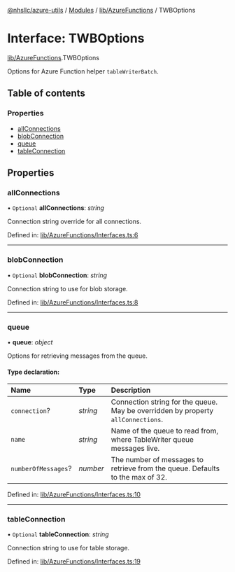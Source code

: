 [@nhsllc/azure-utils](../README.md) / [Modules](../modules.md) / [lib/AzureFunctions](../modules/lib_azurefunctions.md) / TWBOptions

# Interface: TWBOptions

[lib/AzureFunctions](../modules/lib_azurefunctions.md).TWBOptions

Options for Azure Function helper `tableWriterBatch`.

## Table of contents

### Properties

- [allConnections](lib_azurefunctions.twboptions.md#allconnections)
- [blobConnection](lib_azurefunctions.twboptions.md#blobconnection)
- [queue](lib_azurefunctions.twboptions.md#queue)
- [tableConnection](lib_azurefunctions.twboptions.md#tableconnection)

## Properties

### allConnections

• `Optional` **allConnections**: *string*

Connection string override for all connections.

Defined in: [lib/AzureFunctions/Interfaces.ts:6](https://github.com/nhsllc/azure-utils/blob/cab3408/lib/AzureFunctions/Interfaces.ts#L6)

___

### blobConnection

• `Optional` **blobConnection**: *string*

Connection string to use for blob storage.

Defined in: [lib/AzureFunctions/Interfaces.ts:8](https://github.com/nhsllc/azure-utils/blob/cab3408/lib/AzureFunctions/Interfaces.ts#L8)

___

### queue

• **queue**: *object*

Options for retrieving messages from the queue.

#### Type declaration:

Name | Type | Description |
:------ | :------ | :------ |
`connection`? | *string* | Connection string for the queue. May be overridden by property `allConnections`.   |
`name` | *string* | Name of the queue to read from, where TableWriter queue messages live.   |
`numberOfMessages`? | *number* | The number of messages to retrieve from the queue. Defaults to the max of 32.   |

Defined in: [lib/AzureFunctions/Interfaces.ts:10](https://github.com/nhsllc/azure-utils/blob/cab3408/lib/AzureFunctions/Interfaces.ts#L10)

___

### tableConnection

• `Optional` **tableConnection**: *string*

Connection string to use for table storage.

Defined in: [lib/AzureFunctions/Interfaces.ts:19](https://github.com/nhsllc/azure-utils/blob/cab3408/lib/AzureFunctions/Interfaces.ts#L19)
